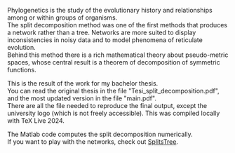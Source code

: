 Phylogenetics is the study of the evolutionary history and relationships among or within groups of organisms. \
The split decomposition method was one of the first methods that produces a network rather than a tree. Networks are more suited to display inconsistencies in noisy data and to model phenomena of reticulate evolution. \
Behind this method there is a rich mathematical theory about pseudo-metric spaces, whose central result is a theorem of decomposition of symmetric functions.

This is the result of the work for my bachelor thesis. \
You can read the original thesis in the file "Tesi_split_decomposition.pdf", and the most updated version in the file "main.pdf". \
There are all the file needed to reproduce the final output, except the university logo (which is not freely accessible). This was compiled locally with TeX Live 2024.

The Matlab code computes the split decomposition numerically. \
If you want to play with the networks, check out [SplitsTree](https://github.com/husonlab/splitstree6).
